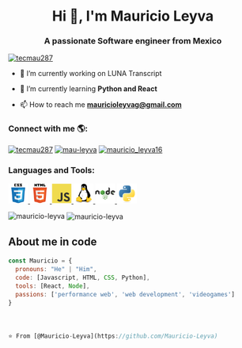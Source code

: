 

<h1 align="center">Hi 👋, I'm Mauricio Leyva</h1>
<h3 align="center">A passionate Software engineer from Mexico</h3>

<p align="left"> <a href="https://twitter.com/tecmau287" target="blank"><img src="https://img.shields.io/twitter/follow/tecmau287?logo=twitter&style=for-the-badge" alt="tecmau287" /></a> </p>

- 🔭 I’m currently working on LUNA Transcript

- 🌱 I’m currently learning **Python and React**

- 📫 How to reach me **mauricioleyvag@gmail.com**

<h3 align="left">Connect with me 🌎:</h3>
<p align="left">
<a href="https://twitter.com/tecmau287" target="blank"><img align="center" src="https://raw.githubusercontent.com/rahuldkjain/github-profile-readme-generator/master/src/images/icons/Social/twitter.svg" alt="tecmau287" height="30" width="40" /></a>
<a href="https://fb.com/mauricio.leyva.5076" target="blank"><img align="center" src="https://raw.githubusercontent.com/rahuldkjain/github-profile-readme-generator/master/src/images/icons/Social/facebook.svg" alt="mau-leyva" height="30" width="40" /></a>
<a href="https://instagram.com/mauricio_leyva16" target="blank"><img align="center" src="https://raw.githubusercontent.com/rahuldkjain/github-profile-readme-generator/master/src/images/icons/Social/instagram.svg" alt="mauricio_leyva16" height="30" width="40" /></a>
</p>

<h3 align="left">Languages and Tools:</h3>
<p align="left"> <a href="https://www.w3schools.com/css/" target="_blank" rel="noreferrer"> <img src="https://raw.githubusercontent.com/devicons/devicon/master/icons/css3/css3-original-wordmark.svg" alt="css3" width="40" height="40"/> </a> <a href="https://www.w3.org/html/" target="_blank" rel="noreferrer"> <img src="https://raw.githubusercontent.com/devicons/devicon/master/icons/html5/html5-original-wordmark.svg" alt="html5" width="40" height="40"/> </a> <a href="https://developer.mozilla.org/en-US/docs/Web/JavaScript" target="_blank" rel="noreferrer"> <img src="https://raw.githubusercontent.com/devicons/devicon/master/icons/javascript/javascript-original.svg" alt="javascript" width="40" height="40"/> </a> <a href="https://www.linux.org/" target="_blank" rel="noreferrer"> <img src="https://raw.githubusercontent.com/devicons/devicon/master/icons/linux/linux-original.svg" alt="linux" width="40" height="40"/> </a> <a href="https://nodejs.org" target="_blank" rel="noreferrer"> <img src="https://raw.githubusercontent.com/devicons/devicon/master/icons/nodejs/nodejs-original-wordmark.svg" alt="nodejs" width="40" height="40"/> </a> <a href="https://www.python.org" target="_blank" rel="noreferrer"> <img src="https://raw.githubusercontent.com/devicons/devicon/master/icons/python/python-original.svg" alt="python" width="40" height="40"/> </a> </p>

<p><img align="left" src="https://github-readme-stats.vercel.app/api/top-langs?username=mauricio-leyva&show_icons=true&locale=en&layout=compact" alt="mauricio-leyva" /></p>

<p>&nbsp;<img align="center" src="https://github-readme-stats.vercel.app/api?username=mauricio-leyva&show_icons=true&locale=en" alt="mauricio-leyva" /></p>

## About me in code

```javascript
const Mauricio = {
  pronouns: "He" | "Him",
  code: [Javascript, HTML, CSS, Python],
  tools: [React, Node],
  passions: ['performance web', 'web development', 'videogames']
}



⭐️ From [@Mauricio-Leyva](https://github.com/Mauricio-Leyva)
